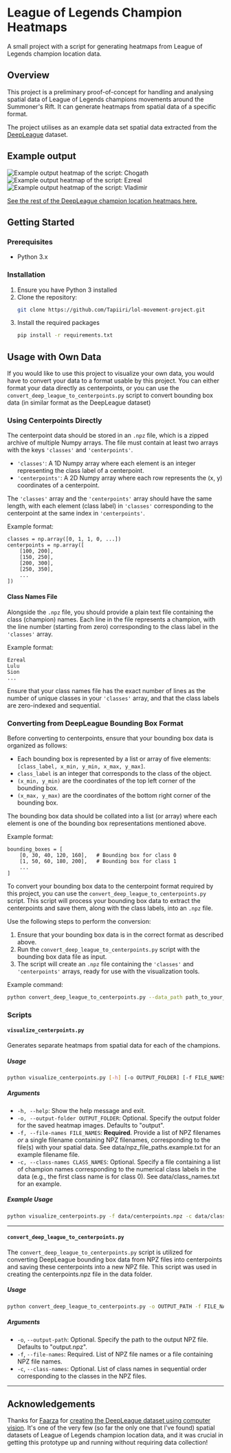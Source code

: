 # League of Legends Champion Heatmaps

A small project with a script for generating heatmaps from League of Legends champion location data.

## Overview
This project is a preliminary proof-of-concept for handling and analysing spatial data of League of Legends champions movements around the Summoner's Rift. It can generate heatmaps from spatial data of a specific format.

The project utilises as an example data set spatial data extracted from the [DeepLeague](https://github.com/farzaa/DeepLeague) dataset.

## Example output

![Example output heatmap of the script: Chogath](example_output/heatmap_overlay_Chogath.png)
![Example output heatmap of the script: Ezreal](example_output/heatmap_overlay_Ezreal.png)
![Example output heatmap of the script: Vladimir](example_output/heatmap_overlay_Vladimir.png)

[See the rest of the DeepLeague champion location heatmaps here.](example_output/)

## Getting Started
### Prerequisites
- Python 3.x

### Installation
1. Ensure you have Python 3 installed
2. Clone the repository:
   ```bash
   git clone https://github.com/Tapiiri/lol-movement-project.git
   ```
3. Install the required packages
   ```bash
   pip install -r requirements.txt
   ```

## Usage with Own Data

If you would like to use this project to visualize your own data, you would have to convert your data to a format usable by this project. You can either format your data directly as centerpoints, or you can use the `convert_deep_league_to_centerpoints.py` script to convert bounding box data (in similar format as the DeepLeague dataset)

### Using Centerpoints Directly

The centerpoint data should be stored in an `.npz` file, which is a zipped archive of multiple Numpy arrays. The file must contain at least two arrays with the keys `'classes'` and `'centerpoints'`.

- `'classes'`: A 1D Numpy array where each element is an integer representing the class label of a centerpoint.
- `'centerpoints'`: A 2D Numpy array where each row represents the (x, y) coordinates of a centerpoint.

The `'classes'` array and the `'centerpoints'` array should have the same length, with each element (class label) in `'classes'` corresponding to the centerpoint at the same index in `'centerpoints'`.

Example format:
```plaintext
classes = np.array([0, 1, 1, 0, ...])
centerpoints = np.array([
    [100, 200],
    [150, 250],
    [200, 300],
    [250, 350],
    ...
])
```

#### Class Names File

Alongside the `.npz` file, you should provide a plain text file containing the class (champion) names. Each line in the file represents a champion, with the line number (starting from zero) corresponding to the class label in the `'classes'` array.

Example format:
```plaintext
Ezreal
Lulu
Sion
...
```

Ensure that your class names file has the exact number of lines as the number of unique classes in your `'classes'` array, and that the class labels are zero-indexed and sequential.

### Converting from DeepLeague Bounding Box Format

Before converting to centerpoints, ensure that your bounding box data is organized as follows:

- Each bounding box is represented by a list or array of five elements: `[class_label, x_min, y_min, x_max, y_max]`.
- `class_label` is an integer that corresponds to the class of the object.
- `(x_min, y_min)` are the coordinates of the top left corner of the bounding box.
- `(x_max, y_max)` are the coordinates of the bottom right corner of the bounding box.

The bounding box data should be collated into a list (or array) where each element is one of the bounding box representations mentioned above.

Example format:
```plaintext
bounding_boxes = [
    [0, 30, 40, 120, 160],   # Bounding box for class 0
    [1, 50, 60, 180, 200],   # Bounding box for class 1
    ...
]
```

To convert your bounding box data to the centerpoint format required by this project, you can use the `convert_deep_league_to_centerpoints.py` script. This script will process your bounding box data to extract the centerpoints and save them, along with the class labels, into an `.npz` file.

Use the following steps to perform the conversion:

1. Ensure that your bounding box data is in the correct format as described above.
2. Run the `convert_deep_league_to_centerpoints.py` script with the bounding box data file as input.
3. The script will create an `.npz` file containing the `'classes'` and `'centerpoints'` arrays, ready for use with the visualization tools.

Example command:
```bash
python convert_deep_league_to_centerpoints.py --data_path path_to_your_bounding_box_file.txt --output_path path_to_output_centerpoint_file.npz
```
   
### Scripts
#### `visualize_centerpoints.py`

Generates separate heatmaps from spatial data for each of the champions.

##### Usage
```bash
python visualize_centerpoints.py [-h] [-o OUTPUT_FOLDER] [-f FILE_NAMES [FILE_NAMES ...]] [-c CLASS_NAMES]
```

##### Arguments
- `-h, --help`: Show the help message and exit.
- `-o, --output-folder OUTPUT_FOLDER`: Optional. Specify the output folder for the saved heatmap images. Defaults to "output".
- `-f, --file-names FILE_NAMES`: **Required**. Provide a list of NPZ filenames *or* a single filename containing NPZ filenames, corresponding to the file(s) with your spatial data. See data/npz_file_paths.example.txt for an example filename file.
- `-c, --class-names CLASS_NAMES`: Optional. Specify a file containing a list of champion names corresponding to the numerical class labels in the data (e.g., the first class name is for class 0). See data/class_names.txt for an example.

##### Example Usage
```bash
python visualize_centerpoints.py -f data/centerpoints.npz -c data/class_names.txt
```

---

#### `convert_deep_league_to_centerpoints.py`

The `convert_deep_league_to_centerpoints.py` script is utilized for converting DeepLeague bounding box data from NPZ files into centerpoints and saving these centerpoints into a new NPZ file. This script was used in creating the centerpoints.npz file in the data folder.

##### Usage
```bash
python convert_deep_league_to_centerpoints.py -o OUTPUT_PATH -f FILE_NAMES -c CLASS_NAMES
```

##### Arguments
- `-o`, `--output-path`: Optional. Specify the path to the output NPZ file. Defaults to "output.npz".
- `-f`, `--file-names`: Required. List of NPZ file names or a file containing NPZ file names.
- `-c`, `--class-names`: Optional. List of class names in sequential order corresponding to the classes in the NPZ files.

---

## Acknowledgements
Thanks for [Faarza](https://github.com/farzaa) for [creating the DeepLeague dataset using computer vision](https://github.com/farzaa/DeepLeague). It's one of the very few (so far the only one that I've found) spatial datasets of League of Legends champion location data, and it was crucial in getting this prototype up and running without requiring data collection!